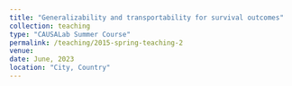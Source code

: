 ```yaml
---
title: "Generalizability and transportability for survival outcomes"
collection: teaching
type: "CAUSALab Summer Course"
permalink: /teaching/2015-spring-teaching-2
venue: 
date: June, 2023
location: "City, Country"
---
```




